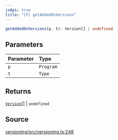 ```yaml
---
jsApi: true
title: "[F] getAddedOnVersions"
---
```


```ts
getAddedOnVersions(p, t): Version[] | undefined
```

## Parameters

| Parameter | Type      |
| :-------- | :-------- |
| `p`       | `Program` |
| `t`       | `Type`    |

## Returns

[`Version`](Interface.Version.md)[] \| `undefined`

## Source

[versioning/src/versioning.ts:248](https://github.com/markcowl/cadl/blob/1a6d2b70/packages/versioning/src/versioning.ts#L248)
